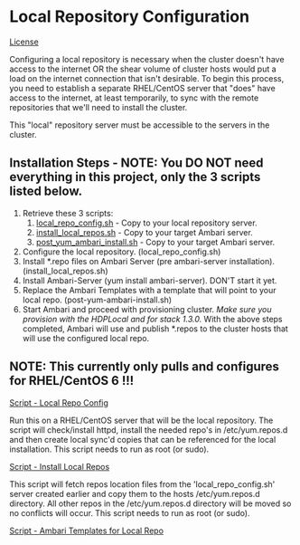 # Local Repository Configuration

[License](./LICENSE)

Configuring a local repository is necessary when the cluster doesn't have access to the internet OR the shear volume of cluster hosts would put a load on the internet connection that isn't desirable.  To begin this process, you need to establish a separate RHEL/CentOS server that "does" have access to the internet, at least temporarily, to sync with the remote repositories that we'll need to install the cluster.

This "local" repository server must be accessible to the servers in the cluster.

## Installation Steps - NOTE: You DO NOT need everything in this project, only the 3 scripts listed below.

1. Retrieve these 3 scripts:
	1. [local_repo_config.sh](scripts/local_repo_config.sh) - Copy to your local repository server.
	2. [install_local_repos.sh](scripts/install_local_repos.sh) - Copy to your target Ambari server.
	3. [post_yum_ambari_install.sh](scripts/post_yum_ambari_install.sh) - Copy to your target Ambari server.
2. Configure the local repository. (local_repo_config.sh)
3. Install \*.repo files on Ambari Server (pre ambari-server installation). (install_local_repos.sh)
4. Install Ambari-Server (yum install ambari-server). DON'T start it yet.
5. Replace the Ambari Templates with a template that will point to your local repo. (post-yum-ambari-install.sh)
6. Start Ambari and proceed with provisioning cluster.  *Make sure you provision with the HDPLocal and for stack 1.3.0.* With the above steps completed, Ambari will use and publish *.repos to the cluster hosts that will use the configured local repo.

## NOTE: This currently only pulls and configures for RHEL/CentOS 6 !!!

[Script - Local Repo Config](scripts/local_repo_config.sh)

Run this on a RHEL/CentOS server that will be the local repository.  The script will check/install httpd, install the needed repo's in /etc/yum.repos.d and then create local sync'd copies that can be referenced for the local installation. This script needs to run as root (or sudo).

[Script - Install Local Repos](scripts/install_local_repos.sh)

This script will fetch repos location files from the 'local_repo_config.sh' server created earlier and copy them to the hosts /etc/yum.repos.d directory.  All other repos in the /etc/yum.repos.d directory will be moved so no conflicts will occur.  This script needs to run as root (or sudo).

[Script - Ambari Templates for Local Repo](scripts/post-yum-ambari-install.sh)

